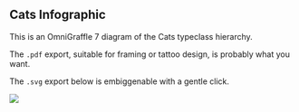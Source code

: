 ## Cats Infographic

This is an OmniGraffle 7 diagram of the Cats typeclass hierarchy.

The `.pdf` export, suitable for framing or tattoo design, is probably what you want.

The `.svg` export below is embiggenable with a gentle click.

![](https://cdn.rawgit.com/tpolecat/cats-infographic/master/cats.svg)

